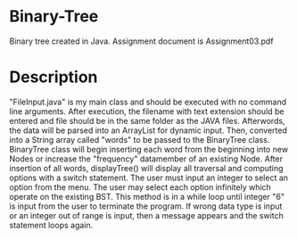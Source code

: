# Binary-Tree
Binary tree created in Java. Assignment document is Assignment03.pdf

# Description
"FileInput.java" is my main class and should be executed with no command line arguments. After execution, the filename with text extension should be entered and file
should be in the same folder as the JAVA files. Afterwords, the data will be parsed into an ArrayList for dynamic input. Then, converted into a String array called
"words" to be passed to the BinaryTree class. BinaryTree class will begin inserting each word from the beginning into new Nodes or increase the "frequency" datamember
of an existing Node. After insertion of all words, displayTree() will display all traversal and computing options with a switch statement. The user must input an integer
to select an option from the menu. The user may select each option infinitely which operate on the existing BST. This method is in a while loop until integer "6"
is input from the user to terminate the program. If wrong data type is input or an integer out of range is input, then a message appears and the switch statement loops again.
